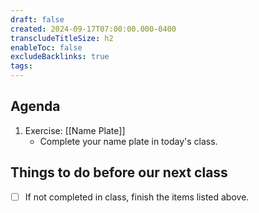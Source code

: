 ```yaml
---
draft: false
created: 2024-09-17T07:00:00.000-0400
transcludeTitleSize: h2
enableToc: false
excludeBacklinks: true
tags:
---
```

## Agenda
1. Exercise: [[Name Plate]]
	- Complete your name plate in today's class.

## Things to do before our next class
- [ ] If not completed in class, finish the items listed above.
